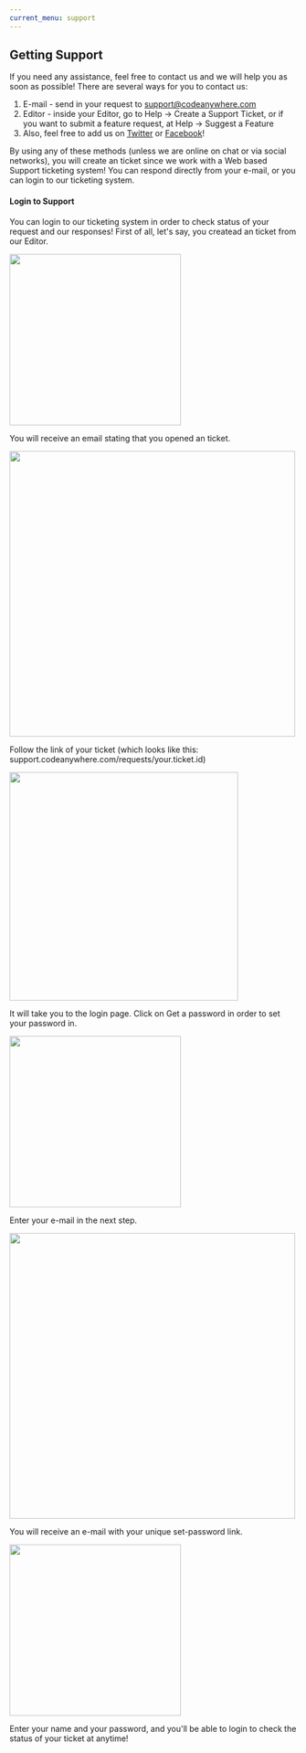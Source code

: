 ```yaml
---
current_menu: support
---
```


## Getting Support

If you need any assistance, feel free to contact us and we will help you as soon as possible! 
There are several ways for you to contact us:
  1. E-mail - send in your request to [support@codeanywhere.com](mailto:support@codeanywhere.com)
  2. Editor - inside your Editor, go to Help -> Create a Support Ticket, or if you want to submit a feature request, at Help -> Suggest a Feature
  3. Also, feel free to add us on [Twitter](https://twitter.com/Codeanywhere) or [Facebook](https://www.facebook.com/Codeanywhere/)!

  
By using any of these methods (unless we are online on chat or via social networks), you will create an ticket since we work with a Web based Support ticketing system! You can respond directly from your e-mail, or you can login to our ticketing system.

#### Login to Support

You can login to our ticketing system in order to check status of your request and our responses! 
First of all, let's say, you createad an ticket from our Editor.

<img src="images/support1.png" width="300" height="auto">

You will receive an email stating that you opened an ticket.

<img src="images/support2.png" width="500" height="auto">

Follow the link of your ticket (which looks like this: support.codeanywhere.com/requests/your.ticket.id)

<img src="images/support3.png" width="400" height="auto">

It will take you to the login page. Click on Get a password in order to set your password in.

<img src="images/support4.png" width="300" height="auto">

Enter your e-mail in the next step.

<img src="images/support5.png" width="500" height="auto">

You will receive an e-mail with your unique set-password link.

<img src="images/support6.png" width="300" height="auto">

Enter your name and your password, and you'll be able to login to check the status of your ticket at anytime! 